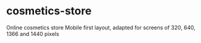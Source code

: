 # cosmetics-store
Online cosmetics store
Mobile first layout, adapted for screens of 320, 640, 1366 and 1440 pixels
